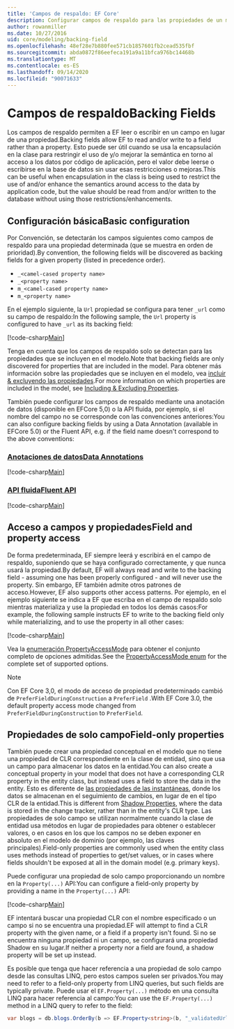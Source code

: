 ```yaml
---
title: 'Campos de respaldo: EF Core'
description: Configurar campos de respaldo para las propiedades de un modelo de Entity Framework Core
author: rowanmiller
ms.date: 10/27/2016
uid: core/modeling/backing-field
ms.openlocfilehash: 48ef28e7b880fee571cb1857601fb2cead535fbf
ms.sourcegitcommit: abda0872f86eefeca191a9a11bfca976bc14468b
ms.translationtype: MT
ms.contentlocale: es-ES
ms.lasthandoff: 09/14/2020
ms.locfileid: "90071633"
---
```

# <a name="backing-fields"></a><span data-ttu-id="f258d-103">Campos de respaldo</span><span class="sxs-lookup"><span data-stu-id="f258d-103">Backing Fields</span></span>

<span data-ttu-id="f258d-104">Los campos de respaldo permiten a EF leer o escribir en un campo en lugar de una propiedad.</span><span class="sxs-lookup"><span data-stu-id="f258d-104">Backing fields allow EF to read and/or write to a field rather than a property.</span></span> <span data-ttu-id="f258d-105">Esto puede ser útil cuando se usa la encapsulación en la clase para restringir el uso de y/o mejorar la semántica en torno al acceso a los datos por código de aplicación, pero el valor debe leerse o escribirse en la base de datos sin usar esas restricciones o mejoras.</span><span class="sxs-lookup"><span data-stu-id="f258d-105">This can be useful when encapsulation in the class is being used to restrict the use of and/or enhance the semantics around access to the data by application code, but the value should be read from and/or written to the database without using those restrictions/enhancements.</span></span>

## <a name="basic-configuration"></a><span data-ttu-id="f258d-106">Configuración básica</span><span class="sxs-lookup"><span data-stu-id="f258d-106">Basic configuration</span></span>

<span data-ttu-id="f258d-107">Por Convención, se detectarán los campos siguientes como campos de respaldo para una propiedad determinada (que se muestra en orden de prioridad).</span><span class="sxs-lookup"><span data-stu-id="f258d-107">By convention, the following fields will be discovered as backing fields for a given property (listed in precedence order).</span></span> 

* `_<camel-cased property name>`
* `_<property name>`
* `m_<camel-cased property name>`
* `m_<property name>`

<span data-ttu-id="f258d-108">En el ejemplo siguiente, la `Url` propiedad se configura para tener `_url` como su campo de respaldo:</span><span class="sxs-lookup"><span data-stu-id="f258d-108">In the following sample, the `Url` property is configured to have `_url` as its backing field:</span></span>

[!code-csharp[Main](../../../samples/core/Modeling/Conventions/BackingField.cs#Sample)]

<span data-ttu-id="f258d-109">Tenga en cuenta que los campos de respaldo solo se detectan para las propiedades que se incluyen en el modelo.</span><span class="sxs-lookup"><span data-stu-id="f258d-109">Note that backing fields are only discovered for properties that are included in the model.</span></span> <span data-ttu-id="f258d-110">Para obtener más información sobre las propiedades que se incluyen en el modelo, vea [incluir & excluyendo las propiedades](xref:core/modeling/entity-properties).</span><span class="sxs-lookup"><span data-stu-id="f258d-110">For more information on which properties are included in the model, see [Including & Excluding Properties](xref:core/modeling/entity-properties).</span></span>

<span data-ttu-id="f258d-111">También puede configurar los campos de respaldo mediante una anotación de datos (disponible en EFCore 5,0) o la API fluida, por ejemplo, si el nombre del campo no se corresponde con las convenciones anteriores:</span><span class="sxs-lookup"><span data-stu-id="f258d-111">You can also configure backing fields by using a Data Annotation (available in EFCore 5.0) or the Fluent API, e.g. if the field name doesn't correspond to the above conventions:</span></span>

### <a name="data-annotations"></a>[<span data-ttu-id="f258d-112">Anotaciones de datos</span><span class="sxs-lookup"><span data-stu-id="f258d-112">Data Annotations</span></span>](#tab/data-annotations)

[!code-csharp[Main](../../../samples/core/Modeling/DataAnnotations/BackingField.cs?name=BackingField&highlight=7)]

### <a name="fluent-api"></a>[<span data-ttu-id="f258d-113">API fluida</span><span class="sxs-lookup"><span data-stu-id="f258d-113">Fluent API</span></span>](#tab/fluent-api)

[!code-csharp[Main](../../../samples/core/Modeling/FluentAPI/BackingField.cs?name=BackingField&highlight=5)]

## <a name="field-and-property-access"></a><span data-ttu-id="f258d-114">Acceso a campos y propiedades</span><span class="sxs-lookup"><span data-stu-id="f258d-114">Field and property access</span></span>

<span data-ttu-id="f258d-115">De forma predeterminada, EF siempre leerá y escribirá en el campo de respaldo, suponiendo que se haya configurado correctamente, y que nunca usará la propiedad.</span><span class="sxs-lookup"><span data-stu-id="f258d-115">By default, EF will always read and write to the backing field - assuming one has been properly configured - and will never use the property.</span></span> <span data-ttu-id="f258d-116">Sin embargo, EF también admite otros patrones de acceso.</span><span class="sxs-lookup"><span data-stu-id="f258d-116">However, EF also supports other access patterns.</span></span> <span data-ttu-id="f258d-117">Por ejemplo, en el ejemplo siguiente se indica a EF que escriba en el campo de respaldo solo mientras materializa y use la propiedad en todos los demás casos:</span><span class="sxs-lookup"><span data-stu-id="f258d-117">For example, the following sample instructs EF to write to the backing field only while materializing, and to use the property in all other cases:</span></span>

[!code-csharp[Main](../../../samples/core/Modeling/FluentAPI/BackingFieldAccessMode.cs?name=BackingFieldAccessMode&highlight=6)]

<span data-ttu-id="f258d-118">Vea la [enumeración PropertyAccessMode](/dotnet/api/microsoft.entityframeworkcore.propertyaccessmode) para obtener el conjunto completo de opciones admitidas.</span><span class="sxs-lookup"><span data-stu-id="f258d-118">See the [PropertyAccessMode enum](/dotnet/api/microsoft.entityframeworkcore.propertyaccessmode) for the complete set of supported options.</span></span>

> [!NOTE]
> <span data-ttu-id="f258d-119">Con EF Core 3,0, el modo de acceso de propiedad predeterminado cambió de `PreferFieldDuringConstruction` a `PreferField` .</span><span class="sxs-lookup"><span data-stu-id="f258d-119">With EF Core 3.0, the default property access mode changed from `PreferFieldDuringConstruction` to `PreferField`.</span></span>

## <a name="field-only-properties"></a><span data-ttu-id="f258d-120">Propiedades de solo campo</span><span class="sxs-lookup"><span data-stu-id="f258d-120">Field-only properties</span></span>

<span data-ttu-id="f258d-121">También puede crear una propiedad conceptual en el modelo que no tiene una propiedad de CLR correspondiente en la clase de entidad, sino que usa un campo para almacenar los datos en la entidad.</span><span class="sxs-lookup"><span data-stu-id="f258d-121">You can also create a conceptual property in your model that does not have a corresponding CLR property in the entity class, but instead uses a field to store the data in the entity.</span></span> <span data-ttu-id="f258d-122">Esto es diferente de [las propiedades de las instantáneas](xref:core/modeling/shadow-properties), donde los datos se almacenan en el seguimiento de cambios, en lugar de en el tipo CLR de la entidad.</span><span class="sxs-lookup"><span data-stu-id="f258d-122">This is different from [Shadow Properties](xref:core/modeling/shadow-properties), where the data is stored in the change tracker, rather than in the entity's CLR type.</span></span> <span data-ttu-id="f258d-123">Las propiedades de solo campo se utilizan normalmente cuando la clase de entidad usa métodos en lugar de propiedades para obtener o establecer valores, o en casos en los que los campos no se deben exponer en absoluto en el modelo de dominio (por ejemplo, las claves principales).</span><span class="sxs-lookup"><span data-stu-id="f258d-123">Field-only properties are commonly used when the entity class uses methods instead of properties to get/set values, or in cases where fields shouldn't be exposed at all in the domain model (e.g. primary keys).</span></span>

<span data-ttu-id="f258d-124">Puede configurar una propiedad de solo campo proporcionando un nombre en la `Property(...)` API:</span><span class="sxs-lookup"><span data-stu-id="f258d-124">You can configure a field-only property by providing a name in the `Property(...)` API:</span></span>

[!code-csharp[Main](../../../samples/core/Modeling/FluentAPI/BackingFieldNoProperty.cs#Sample)]

<span data-ttu-id="f258d-125">EF intentará buscar una propiedad CLR con el nombre especificado o un campo si no se encuentra una propiedad.</span><span class="sxs-lookup"><span data-stu-id="f258d-125">EF will attempt to find a CLR property with the given name, or a field if a property isn't found.</span></span> <span data-ttu-id="f258d-126">Si no se encuentra ninguna propiedad ni un campo, se configurará una propiedad Shadow en su lugar.</span><span class="sxs-lookup"><span data-stu-id="f258d-126">If neither a property nor a field are found, a shadow property will be set up instead.</span></span>

<span data-ttu-id="f258d-127">Es posible que tenga que hacer referencia a una propiedad de solo campo desde las consultas LINQ, pero estos campos suelen ser privados.</span><span class="sxs-lookup"><span data-stu-id="f258d-127">You may need to refer to a field-only property from LINQ queries, but such fields are typically private.</span></span> <span data-ttu-id="f258d-128">Puede usar el `EF.Property(...)` método en una consulta LINQ para hacer referencia al campo:</span><span class="sxs-lookup"><span data-stu-id="f258d-128">You can use the `EF.Property(...)` method in a LINQ query to refer to the field:</span></span>

``` csharp
var blogs = db.blogs.OrderBy(b => EF.Property<string>(b, "_validatedUrl"));
```
